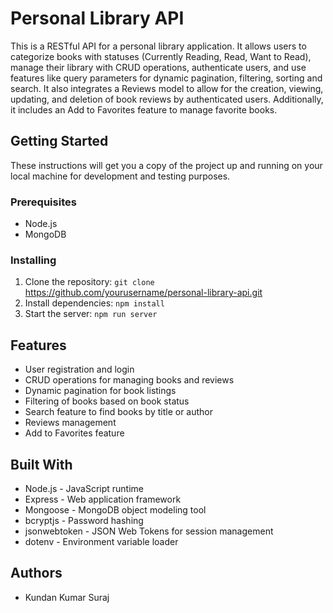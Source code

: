 # Personal Library API

This is a RESTful API for a personal library application. It allows users to categorize books with statuses (Currently Reading, Read, Want to Read), manage their library with CRUD operations, authenticate users, and use features like query parameters for dynamic pagination, filtering, sorting and search. It also integrates a Reviews model to allow for the creation, viewing, updating, and deletion of book reviews by authenticated users. Additionally, it includes an Add to Favorites feature to manage favorite books.

## Getting Started

These instructions will get you a copy of the project up and running on your local machine for development and testing purposes.

### Prerequisites

- Node.js
- MongoDB

### Installing

1. Clone the repository: `git clone` <a href=https://github.com/yourusername/personal-library-api.git> https://github.com/yourusername/personal-library-api.git</a>
2. Install dependencies: `npm install`
3. Start the server: `npm run server`

## Features

- User registration and login
- CRUD operations for managing books and reviews
- Dynamic pagination for book listings
- Filtering of books based on book status
- Search feature to find books by title or author
- Reviews management
- Add to Favorites feature

## Built With

- Node.js - JavaScript runtime
- Express - Web application framework
- Mongoose - MongoDB object modeling tool
- bcryptjs - Password hashing
- jsonwebtoken - JSON Web Tokens for session management
- dotenv - Environment variable loader

## Authors

- Kundan Kumar Suraj

